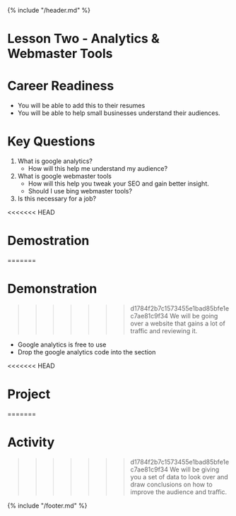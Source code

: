 {% include "/header.md" %}

# Lesson Two - Analytics & Webmaster Tools

# Career Readiness
* You will be able to add this to their resumes
* You will be able to help small businesses understand their audiences.

# Key Questions
1. What is google analytics?
    * How will this help me understand my audience?
2. What is google webmaster tools
    * How will this help you tweak your SEO and gain better insight.
    * Should I use bing webmaster tools?
3. Is this necessary for a job?

<<<<<<< HEAD
# Demostration
=======
# Demonstration
>>>>>>> d1784f2b7c1573455e1bad85bfe1ec7ae81c9f34
We will be going over a website that gains a lot of traffic and reviewing it.
* Google analytics is free to use 
* Drop the google analytics code into the <head> section

<<<<<<< HEAD
# Project
=======
# Activity
>>>>>>> d1784f2b7c1573455e1bad85bfe1ec7ae81c9f34
We will be giving you a set of data to look over and draw conclusions on how to improve the audience and traffic.

{% include "/footer.md" %}
